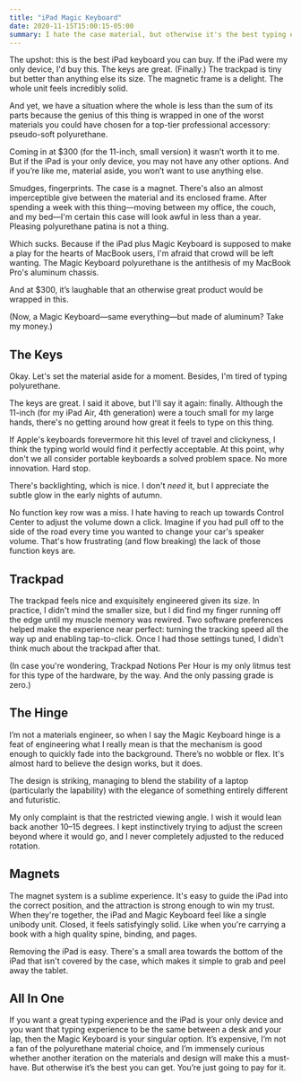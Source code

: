 ```yaml
---
title: "iPad Magic Keyboard"
date: 2020-11-15T15:00:15-05:00
summary: I hate the case material, but otherwise it's the best typing experience you can get.  
---
```


The upshot: this is the best iPad keyboard you can buy. If the iPad were my only device, I'd buy this. The keys are great. (Finally.) The trackpad is tiny but better than anything else its size. The magnetic frame is a delight. The whole unit feels incredibly solid. 

And yet, we have a situation where the whole is less than the sum of its parts because the genius of this thing is wrapped in one of the worst materials you could have chosen for a top-tier professional accessory: pseudo-soft polyurethane. 

Coming in at $300 (for the 11-inch, small version) it wasn’t worth it to me. But if the iPad is your only device, you may not have any other options. And if you’re like me, material aside, you won’t want to use anything else. 

Smudges, fingerprints. The case is a magnet. There's also an almost imperceptible give between the material and its enclosed frame. After spending a week with this thing—moving between my office, the couch, and my bed—I'm certain this case will look awful in less than a year. Pleasing polyurethane patina is not a thing. 

Which sucks. Because if the iPad plus Magic Keyboard is supposed to make a play for the hearts of MacBook users, I'm afraid that crowd will be left wanting. The Magic Keyboard polyurethane is the antithesis of my MacBook Pro's aluminum chassis. 

And at $300, it’s laughable that an otherwise great product would be wrapped in this. 

(Now, a Magic Keyboard—same everything—but made of aluminum? Take my money.)


## The Keys

Okay. Let's set the material aside for a moment. Besides, I'm tired of typing polyurethane. 

The keys are great. I said it above, but I'll say it again: finally. Although the 11-inch (for my iPad Air, 4th generation) were a touch small for my large hands, there's no getting around how great it feels to type on this thing.

If Apple's keyboards forevermore hit this level of travel and clickyness, I think the typing world would find it perfectly acceptable. At this point, why don't we all consider portable keyboards a solved problem space. No more innovation. Hard stop. 

There's backlighting, which is nice. I don't _need_ it, but I appreciate the subtle glow in the early nights of autumn. 

No function key row was a miss. I hate having to reach up towards Control Center to adjust the volume down a click. Imagine if you had pull off to the side of the road every time you wanted to change your car's speaker volume. That's how frustrating (and flow breaking) the lack of those function keys are. 

## Trackpad

The trackpad feels nice and exquisitely engineered given its size. In practice, I didn't mind the smaller size, but I did find my finger running off the edge until my muscle memory was rewired. Two software preferences helped make the experience near perfect: turning the tracking speed all the way up and enabling tap-to-click. Once I had those settings tuned, I didn't think much about the trackpad after that. 

(In case you're wondering, Trackpad Notions Per Hour is my only litmus test for this type of the hardware, by the way. And the only passing grade is zero.) 


## The Hinge

I’m not a materials engineer, so when I say the Magic Keyboard hinge is a feat of engineering what I really mean is that the mechanism is good enough to quickly fade into the background. There’s no wobble or flex. It's almost hard to believe the design works, but it does. 

The design is striking, managing to blend the stability of a laptop (particularly the lapability) with the elegance of something entirely different and futuristic. 

My only complaint is that the restricted viewing angle. I wish it would lean back another 10–15 degrees. I kept instinctively trying to adjust the screen beyond where it would go, and I never completely adjusted to the reduced rotation. 


## Magnets 

The magnet system is a sublime experience. It's easy to guide the iPad into the correct position, and the attraction is strong enough to win my trust. When they're together, the iPad and Magic Keyboard feel like a single unibody unit. Closed, it feels satisfyingly solid. Like when you're carrying a book with a high quality spine, binding, and pages. 

Removing the iPad is easy. There's a small area towards the bottom of the iPad that isn't covered by the case, which makes it simple to grab and peel away the tablet. 


## All In One 

If you want a great typing experience and the iPad is your only device and you want that typing experience to be the same between a desk and your lap, then the Magic Keyboard is your singular option. It’s expensive, I’m not a fan of the polyurethane material choice, and I’m immensely curious whether another iteration on the materials and design will make this a must-have. But otherwise it’s the best you can get. You’re just going to pay for it. 
